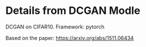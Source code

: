 # Details from DCGAN Modle

DCGAN on CIFAR10. Framework: pytorch

Based on the paper: https://arxiv.org/abs/1511.06434
